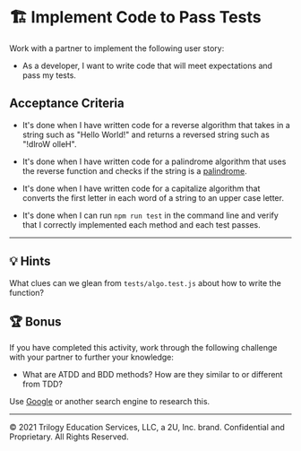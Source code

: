 # 🏗️ Implement Code to Pass Tests

Work with a partner to implement the following user story:

* As a developer, I want to write code that will meet expectations and pass my tests.

## Acceptance Criteria

* It's done when I have written code for a reverse algorithm that takes in a string such as "Hello World!" and returns a reversed string such as "!dlroW olleH".

* It's done when I have written code for a palindrome algorithm that uses the reverse function and checks if the string is a [palindrome](https://www.merriam-webster.com/dictionary/palindrome). 

* It's done when I have written code for a capitalize algorithm that converts the first letter in each word of a string to an upper case letter.

* It's done when I can run `npm run test` in the command line and verify that I correctly implemented each method and each test passes.

---

## 💡 Hints

What clues can we glean from `tests/algo.test.js` about how to write the function?

## 🏆 Bonus

If you have completed this activity, work through the following challenge with your partner to further your knowledge:

* What are ATDD and BDD methods? How are they similar to or different from TDD?

Use [Google](https://www.google.com) or another search engine to research this.

---

© 2021 Trilogy Education Services, LLC, a 2U, Inc. brand. Confidential and Proprietary. All Rights Reserved.